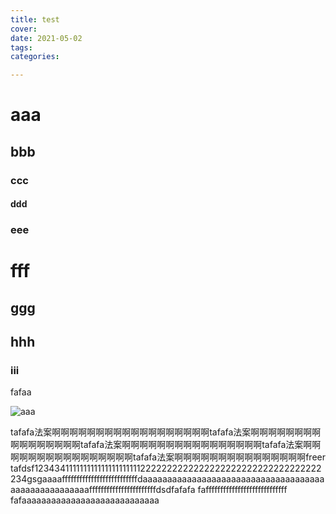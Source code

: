 ```yaml
---
title: test
cover: 
date: 2021-05-02
tags: 
categories: 

---
```


# aaa
## bbb
### ccc
#### ddd
### eee
# fff
## ggg
## hhh
### iii
fafaa	

![aaa](https://cdn.jsdelivr.net/gh/iahccc/myblog-files/general-file/deepin-wallpaper.jpg)

tafafa法案啊啊啊啊啊啊啊啊啊啊啊啊啊啊啊啊啊啊tafafa法案啊啊啊啊啊啊啊啊啊啊啊啊啊啊啊啊tafafa法案啊啊啊啊啊啊啊啊啊啊啊啊啊啊啊啊tafafa法案啊啊啊啊啊啊啊啊啊啊啊啊啊啊啊啊tafafa法案啊啊啊啊啊啊啊啊啊啊啊啊啊啊啊freer
tafdsf1234341111111111111111111112222222222222222222222222222222222234gsgaaaaffffffffffffffffffffffffffdaaaaaaaaaaaaaaaaaaaaaaaaaaaaaaaaaaaaaaaaaaaaaaaaaaaaafffffffffffffffffffffffdsdfafafa
faffffffffffffffffffffffffffff
fafaaaaaaaaaaaaaaaaaaaaaaaaaaaa